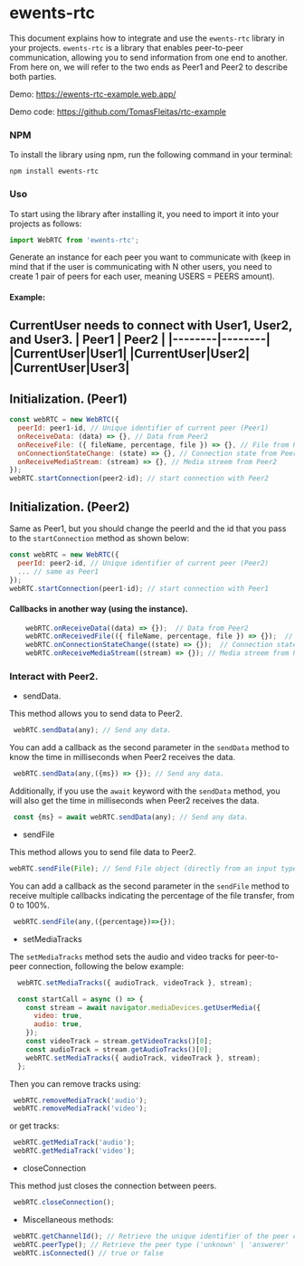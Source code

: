 # ewents-rtc

This document explains how to integrate and use the `ewents-rtc` library in your projects. `ewents-rtc` is a library that enables peer-to-peer communication, allowing you to send information from one end to another. From here on, we will refer to the two ends as Peer1 and Peer2 to describe both parties.

Demo: 
https://ewents-rtc-example.web.app/

Demo code:
https://github.com/TomasFleitas/rtc-example

### NPM

To install the library using npm, run the following command in your terminal:

```batch
npm install ewents-rtc
```

### Uso

To start using the library after installing it, you need to import it into your projects as follows:

```javascript
import WebRTC from 'ewents-rtc';
```
Generate an instance for each peer you want to communicate with (keep in mind that if the user is communicating with N other users, you need to create 1 pair of peers for each user, meaning USERS = PEERS amount).

#### Example:
CurrentUser needs to connect with User1, User2, and User3.
| Peer1  | Peer2  |
|--------|--------|
|CurrentUser|User1|
|CurrentUser|User2|
|CurrentUser|User3|
---------------
## Initialization. (Peer1)
```javascript
const webRTC = new WebRTC({
  peerId: peer1-id, // Unique identifier of current peer (Peer1)
  onReceiveData: (data) => {}, // Data from Peer2
  onReceiveFile: ({ fileName, percentage, file }) => {}, // File from Peer2
  onConnectionStateChange: (state) => {}, // Connection state from Peer2
  onReceiveMediaStream: (stream) => {}, // Media streem from Peer2
});
webRTC.startConnection(peer2-id); // start connection with Peer2
```

## Initialization. (Peer2)
Same as Peer1, but you should change the peerId and the id that you pass to the `startConnection` method as shown below:
```javascript
const webRTC = new WebRTC({
  peerId: peer2-id, // Unique identifier of current peer (Peer2)
  ... // same as Peer1
});
webRTC.startConnection(peer1-id); // start connection with Peer1
```

#### Callbacks in another way (using the instance).
```javascript
    webRTC.onReceiveData((data) => {});  // Data from Peer2
    webRTC.onReceivedFile(({ fileName, percentage, file }) => {});  // File from Peer2
    webRTC.onConnectionStateChange((state) => {});  // Connection state from Peer2
    webRTC.onReceiveMediaStream((stream) => {}); // Media streem from Peer2
```
### Interact with Peer2.
* sendData.

This method allows you to send data to Peer2.
```javascript
 webRTC.sendData(any); // Send any data.
```
You can add a callback as the second parameter in the `sendData` method to know the time in milliseconds when Peer2 receives the data.
```javascript
 webRTC.sendData(any,({ms}) => {}); // Send any data.
```
Additionally, if you use the `await` keyword with the `sendData` method, you will also get the time in milliseconds when Peer2 receives the data.
```javascript
 const {ms} = await webRTC.sendData(any); // Send any data.
```
* sendFile

This method allows you to send file data to Peer2.
```javascript
webRTC.sendFile(File); // Send File object (directly from an input type="file")
```
You can add a callback as the second parameter in the `sendFile` method to receive multiple callbacks indicating the percentage of the file transfer, from 0 to 100%.
```javascript
 webRTC.sendFile(any,({percentage})=>{});
```
* setMediaTracks

The `setMediaTracks` method sets the audio and video tracks for peer-to-peer connection, following the below example:
```javascript
  webRTC.setMediaTracks({ audioTrack, videoTrack }, stream);
```
```javascript
  const startCall = async () => {
    const stream = await navigator.mediaDevices.getUserMedia({
      video: true,
      audio: true,
    });
    const videoTrack = stream.getVideoTracks()[0];
    const audioTrack = stream.getAudioTracks()[0];
    webRTC.setMediaTracks({ audioTrack, videoTrack }, stream);
  };
```
Then you can remove tracks using:
```javascript
 webRTC.removeMediaTrack('audio');
 webRTC.removeMediaTrack('video');
```
or get tracks:
```javascript
 webRTC.getMediaTrack('audio');
 webRTC.getMediaTrack('video');
 ```
 * closeConnection

 This method just closes the connection between peers.
 ```javascript
  webRTC.closeConnection();
 ```
 * Miscellaneous methods:
```javascript
 webRTC.getChannelId(); // Retrieve the unique identifier of the peer connection
 webRTC.peerType(); // Retrieve the peer type ('unknown' | 'answerer' | 'offerer')
 webRTC.isConnected() // true or false
```